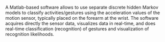 A Matlab-based software allows to use separate discrete
hidden Markov models to classify activities/gestures using the
acceleration values of the motion sensor, typically placed on
the forearm at the wrist. The software acquires directly the
sensor data, visualizes data in real-time, and does real-time
classification (recognition) of gestures and visualization of
recognition likelihoods.